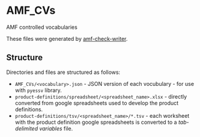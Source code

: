 # AMF_CVs

AMF controlled vocabularies

These files were generated by [amf-check-writer](https://github.com/ncasuk/amf-check-writer).

## Structure

Directories and files are structured as follows:
 - `AMF_CVs/<vocabulary>.json` - JSON version of each vocubulary - for use with `pyessv` library.
 - `product-definitions/spreadsheet/<spreadsheet_name>.xlsx` - directly converted from google spreadsheets used to develop the product definitions.
 - `product-definitions/tsv/<spreadsheet_name>/*.tsv` - each worksheet with the product definition google spreadsheets is converted to a *tab-delimited variables* file.
